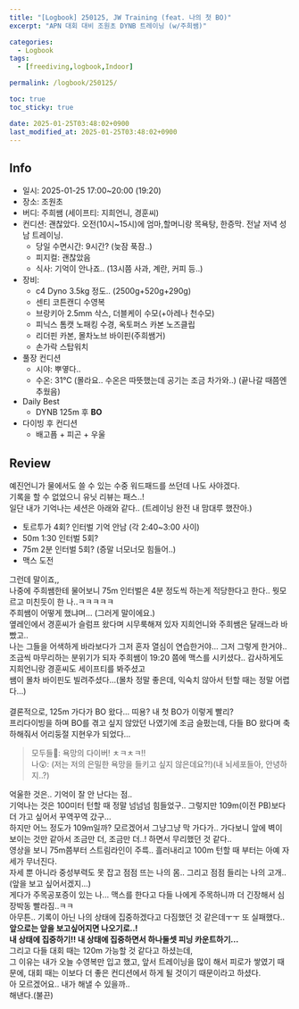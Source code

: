 ```yaml
---
title: "[Logbook] 250125, JW Training (feat. 나의 첫 BO)"
excerpt: "APN 대회 대비 조원초 DYNB 트레이닝 (w/주희쌤)"

categories:
  - Logbook
tags:
  - [freediving,logbook,Indoor]

permalink: /logbook/250125/

toc: true
toc_sticky: true

date: 2025-01-25T03:48:02+0900
last_modified_at: 2025-01-25T03:48:02+0900
---
```


## Info
- 일시: 2025-01-25 17:00~20:00 (19:20)
- 장소: 조원초
- 버디: 주희쌤 (세이프티: 지희언니, 경훈씨)
- 컨디션: 괜찮았다. 오전(10시~15시)에 엄마,할머니랑 목욕탕, 한증막. 전날 저녁 성남 트레이닝.
  - 당일 수면시간: 9시간? (늦잠 푹잠..)
  - 피지컬: 괜찮았음
  - 식사: 기억이 안나죠.. (13시쯤 사과, 계란, 커피 등..)
- 장비:
  - c4 Dyno 3.5kg 정도.. (2500g+520g+290g)
  - 센티 코튼캔디 수영복
  - 브랑키아 2.5mm 삭스, 더블케이 수모(+아레나 천수모)
  - 피닉스 톰캣 노패킹 수경, 옥토퍼스 카본 노즈클립
  - 리더핀 카본, 몰차노브 바이핀(주희쌤거)
  - 손가락 스탑워치
- 풀장 컨디션
  - 시야: 뿌옇다.. 
  - 수온: 31℃ (몰라요.. 수온은 따뜻했는데 공기는 조금 차가와..) (끝나갈 때쯤엔 추웠음)
- Daily Best
  - DYNB 125m 후 **BO**
- 다이빙 후 컨디션
  - 배고픔 + 피곤 + 우울
  
## Review
예진언니가 물에서도 쓸 수 있는 수중 워드패드를 쓰던데 나도 사야겠다.<br>
기록을 할 수 없었으니 유닛 리뷰는 패스..!<br>
일단 내가 기억나는 세션은 아래와 같다.. (트레이닝 완전 내 맘대루 했잔아.)<br>
- 토르투가 4회? 인터벌 기억 안남 (각 2:40~3:00 사이)
- 50m 1:30 인터벌 5회?
- 75m 2분 인터벌 5회? (증말 너모너모 힘들어..)
- 맥스 도전<br>

그런데 말이죠,,<br> 나중에 주희쌤한테 물어보니 75m 인터벌은 4분 정도씩 하는게 적당한다고 한다.. 뭣모르고 미친듯이 한 나..ㅋㅋㅋㅋㅋ<br>
주희쌤이 어떻게 했냐며... (그러게 말이에요.)<br>
옆레인에서 경훈씨가 슬럼프 왔다며 시무룩해져 있자 지희언니와 주희쌤은 달래느라 바빴고..<br>
나는 그들을 어색하게 바라보다가 그저 혼자 열심이 연습한거야... 그저 그렇게 한거야..<br>
조금씩 마무리하는 분위기가 되자 주희쌤이 19:20 쯤에 맥스를 시키셨다.. 감사하게도 지희언니랑 경훈씨도 세이프티를 봐주셨고<br>
쌤이 몰차 바이핀도 빌려주셨다...(몰차 정말 좋은데, 익숙치 않아서 턴할 때는 정말 어렵다...)<br><br>
결론적으로, 125m 가다가 BO 왔다... 띠용? 내 첫 BO가 이렇게 빨리?<br>
프리다이빙을 하며 BO를 겪고 싶지 않았던 나였기에 조금 슬펐는데, 다들 BO 왔다며 축하해줘서 어리둥절 지현우가 되었다...<br>
> 모두들👥: 욕망의 다이버! ㅊㅋㅊㅋ!! <br> 
> 나😲: (저는 저의 은밀한 욕망을 들키고 싶지 않은데요?!)(내 뇌세포들아, 안녕하지..?)<br>

억울한 것은.. 기억이 잘 안 난다는 점..<br>
기억나는 것은 100미터 턴할 때 정말 넘넘넘 힘들었구.. 그렇지만 109m(이전 PB)보다 더 가고 싶어서 꾸역꾸역 갔구...<br>
하지만 어느 정도가 109m일까? 모르겠어서 그냥그냥 막 가다가.. 가다보니 앞에 벽이 보이는 것만 같아서 조금만 더, 조금만 더..! 하면서 무리했던 것 같다.. <br>
영상을 보니 75m쯤부터 스트림라인이 주륵.. 흘러내리고 100m 턴할 때 부터는 아예 자세가 무너진다. <br>
자세 뿐 아니라 중성부력도 못 잡고 점점 뜨는 나의 몸.. 그리고 점점 들리는 나의 고개.. (앞을 보고 싶어서겠지...)<br>
게다가 주목공포증이 있는 나... 맥스를 한다고 다들 나에게 주목하니까 더 긴장해서 심장박동 빨라짐..ㅋㅋ<br>
아무튼.. 기록이 아닌 나의 상태에 집중하겠다고 다짐했던 것 같은데ㅜㅜ 또 실패했다..<br>
**앞으로는 앞을 보고싶어지면 나오기로..!** <br>
**내 상태에 집중하기!! 내 상태에 집중하면서 하나둘셋 피닝 카운트하기...** <br>
그리고 다들 대회 때는 120m 가능할 것 같다고 하셨는데, <br>
그 이유는 내가 오늘 수영복만 입고 했고, 앞서 트레이닝을 많이 해서 피로가 쌓였기 때문에, 대회 때는 이보다 더 좋은 컨디션에서 하게 될 것이기 때문이라고 하셨다.<br>
아 모르겠어요.. 내가 해낼 수 있을까..<br>
해낸다.(불끈)
